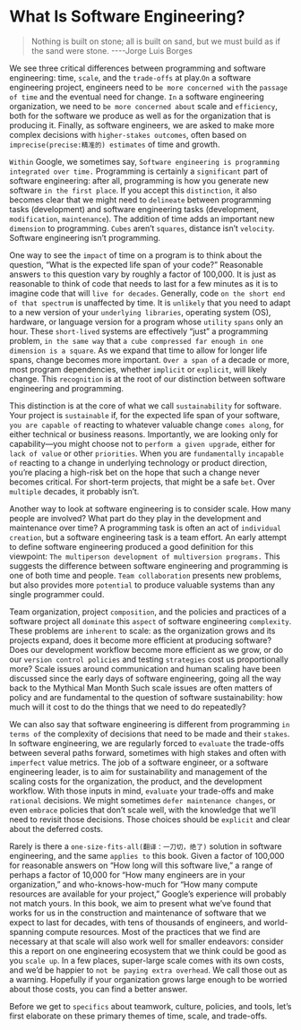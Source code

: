 # What Is Software Engineering?
> Nothing is built on stone; all is built on sand, but we must build as if the sand were stone. ----Jorge Luis Borges

We see three critical differences between programming and software engineering: time, `scale`, and the `trade-offs` at play.`On` a software engineering project, engineers need to `be more concerned with` the `passage of time` and the eventual need for change. `In` a software engineering organization, we need to `be more concerned about` scale and `efficiency`, both for the software we produce as well as for the organization that is producing it. Finally, as software engineers, we are asked to make more complex decisions with `higher-stakes outcomes`, often based on `imprecise(precise:精准的) estimates` of time and growth.

`Within` Google, we sometimes say, `Software engineering is programming integrated over time.` Programming is certainly a `significant` part of software engineering: after all, programming is how you generate new software `in the first place`. If you accept this `distinction`, it also becomes clear that we might need to `delineate` between programming tasks (development) and software engineering tasks (development, `modification`, `maintenance`). The addition of time adds an important new `dimension` to programming. `Cubes` aren’t `squares`, distance isn’t `velocity`. Software engineering isn’t programming.

One way to see the `impact` of time on a program is to think about the question, “What is the expected life span of your code?” Reasonable answers `to` this question vary by roughly a factor of 100,000. It is just as reasonable to think of code that needs to last for a few minutes as it is to imagine code that will `live for decades`. Generally, code `on the short end of that spectrum` is unaffected by time. It is `unlikely` that you need to adapt to a new version of your `underlying libraries`, operating system (OS), hardware, or language version for a program whose `utility` `spans` only an hour. These `short-lived` systems are effectively “just” a programming problem, `in the same way` that `a cube compressed far enough in one dimension is a square`. As we expand that time to allow for longer life spans, change becomes more important. `Over a span of` a decade or more, most program dependencies, whether `implicit` or `explicit`, will likely change. This `recognition` is at the root of our distinction between software engineering and programming.

This distinction is at the core of what we call `sustainability` for software. Your project is `sustainable` if, for the expected life span of your software, `you are capable of` reacting to whatever valuable change `comes along`, for either technical or business reasons.  Importantly, we are looking only for capability—you might choose not to `perform a given upgrade`, either for `lack of value` or other `priorities`. When you are `fundamentally` `incapable of` reacting to a change in underlying technology or product direction, you’re placing a high-risk bet on the hope that such a change never becomes critical. For short-term projects, that might be a safe `bet`. Over `multiple` decades, it probably isn’t.

Another way to look at software engineering is to consider scale.  How many people are involved? What part do they play in the development and maintenance over time? A programming task is often an act of `individual creation`, but a software engineering task is a team effort. An early attempt to define software engineering produced a good definition for this viewpoint: `The multiperson development of multiversion programs.` This suggests the difference between software engineering and programming is one of both time and people. `Team collaboration` presents new problems, but also provides more `potential` to produce valuable systems than any single programmer could.

Team organization, project `composition`, and the policies and practices of a software project all `dominate` this `aspect` of software engineering `complexity`. These problems are `inherent` to scale: as the organization grows and its projects expand, does it become more efficient at producing software? Does our development workflow become more efficient as we grow, or do our `version control policies` and testing `strategies` cost us proportionally more? Scale issues around communication and human scaling have been discussed since the early days of software engineering, going all the way back to the Mythical Man Month Such scale issues are often matters of policy and are fundamental to the question of software sustainability: how much will it cost to do the things that we need to do repeatedly? 

We can also say that software engineering is different from programming `in terms of` the complexity of decisions that need to be made and their `stakes`. In software engineering, we are regularly forced to `evaluate` the trade-offs between several paths forward, sometimes with high stakes and often with `imperfect` value metrics. The job of a software engineer, or a software engineering leader, is to aim for sustainability and management of the scaling costs for the organization, the product, and the development workflow. With those inputs in mind, `evaluate` your trade-offs and make `rational` decisions. We might sometimes `defer maintenance changes`, or even `embrace` policies that don’t scale well, with the knowledge that we’ll need to revisit those decisions. Those choices should be `explicit` and clear about the deferred costs.

Rarely is there a `one-size-fits-all(翻译：一刀切，绝了)` solution in software engineering, and the same `applies to` this book. Given a factor of 100,000 for reasonable answers on “How long will this software live,” a range of perhaps a factor of 10,000 for “How many engineers are in your organization,” and who-knows-how-much for “How many compute resources are available for your project,” Google’s experience will probably not match yours. In this book, we aim to present what we’ve found that works for us in the construction and maintenance of software that we expect to last for decades, with tens of thousands of engineers, and world-spanning compute resources. Most of the practices that we find are necessary at that scale will also work well for smaller endeavors: consider this a report on one engineering ecosystem that we think could be good as you `scale up`. In a few places, super-large scale comes with its own costs, and we’d be happier to `not be paying extra overhead`. We call those out as a warning. Hopefully if your organization grows large enough to be worried about those costs, you can find a better answer.

Before we get to `specifics` about teamwork, culture, policies, and tools, let’s first elaborate on these primary themes of time, scale, and trade-offs.

